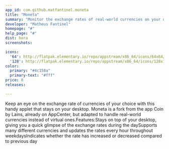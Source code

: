 ```yaml
---
app_id: com.github.matfantinel.moneta
title: "Moneta"
summary: "Monitor the exchange rates of real-world currencies on your desktop"
developer: "Matheus Fantinel"
homepage: "#"
help_page: "#"
dist: hera
screenshots:

icons:
  '64': http://flatpak.elementary.io/repo/appstream/x86_64/icons/64x64/com.github.matfantinel.moneta.png
  '128': http://flatpak.elementary.io/repo/appstream/x86_64/icons/128x128/com.github.matfantinel.moneta.png
color:
  primary: "#4c158a"
  primary-text: "#fff"
price: 0
releases:

---
```


Keep an eye on the exchange rate of currencies of your choice with this handy applet that stays on your desktop. Moneta is a fork from the app Coin by Lains, already on AppCenter, but adapted to handle real-world currencies instead of virtual ones.Features:Stays on top of your desktop, giving you a quick glimpse of the exchange rates during the daySupports many different currencies and updates the rates every hour throughout weekdaysIndicates whether the rate has increased or decreased compared to previous day